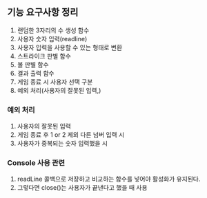 ## 기능 요구사항 정리

1. 랜덤한 3자리의 수 생성 함수
2. 사용자 숫자 입력(readline)
3. 사용자 입력을 사용할 수 있는 형태로 변환
4. 스트라이크 판별 함수
5. 볼 판별 함수
6. 결과 출력 함수
7. 게임 종료 시 사용자 선택 구분
8. 예외 처리(사용자의 잘못된 입력,)

### 예외 처리

1. 사용자의 잘못된 입력
2. 게임 종료 후 1 or 2 제외 다른 넘버 입력 시
3. 사용자가 중복되는 숫자 입력했을 시

### Console 사용 관련

1. readLine 콜백으로 저장하고 비교하는 함수를 넣어야 활성화가 유지된다.
2. 그렇다면 close()는 사용자가 끝낸다고 했을 때 사용
